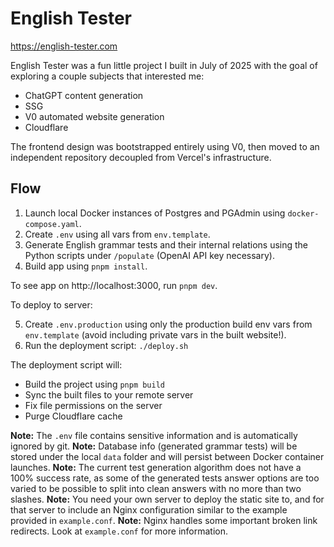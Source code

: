 # English Tester

https://english-tester.com

English Tester was a fun little project I built in July of 2025 with the goal of exploring a couple subjects that interested me:

- ChatGPT content generation
- SSG
- V0 automated website generation
- Cloudflare

The frontend design was bootstrapped entirely using V0, then moved to an independent repository decoupled from Vercel's infrastructure. 

## Flow

1. Launch local Docker instances of Postgres and PGAdmin using `docker-compose.yaml`.
2. Create `.env` using all vars from `env.template`.
3. Generate English grammar tests and their internal relations using the Python scripts under `/populate` (OpenAI API key necessary). 
4. Build app using `pnpm install`.

To see app on http://localhost:3000, run `pnpm dev`.

To deploy to server:

5. Create `.env.production` using only the production build env vars from `env.template` (avoid including private vars in the built website!).
6. Run the deployment script: `./deploy.sh`

The deployment script will:
- Build the project using `pnpm build`
- Sync the built files to your remote server
- Fix file permissions on the server
- Purge Cloudflare cache

**Note:** The `.env` file contains sensitive information and is automatically ignored by git.
**Note:** Database info (generated grammar tests) will be stored under the local `data` folder and will persist between Docker container launches.
**Note:** The current test generation algorithm does not have a 100% success rate, as some of the generated tests answer options are too varied to be possible to split into clean answers with no more than two slashes. 
**Note:** You need your own server to deploy the static site to, and for that server to include an Nginx configuration similar to the example provided in `example.conf`.
**Note:** Nginx handles some important broken link redirects. Look at `example.conf` for more information. 
